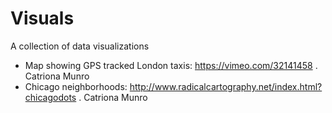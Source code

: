 # Visuals

A collection of data visualizations


- Map showing GPS tracked London taxis: https://vimeo.com/32141458 . Catriona Munro
- Chicago neighborhoods: http://www.radicalcartography.net/index.html?chicagodots . Catriona Munro
